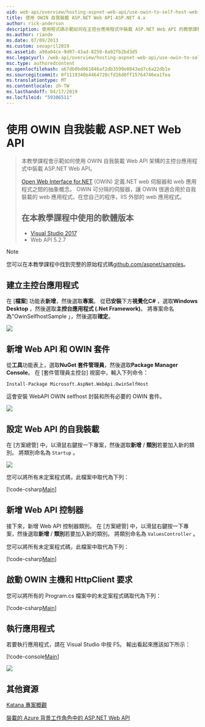 ```yaml
---
uid: web-api/overview/hosting-aspnet-web-api/use-owin-to-self-host-web-api
title: 使用 OWIN 自我裝載 ASP.NET Web API-ASP.NET 4.x
author: rick-anderson
description: 使用程式碼示範如何在主控台應用程式中裝載 ASP.NET Web API 的教學課程。
ms.author: riande
ms.date: 07/09/2013
ms.custom: seoapril2019
ms.assetid: a90a04ce-9d07-43ad-8250-8a92fb2bd3d5
msc.legacyurl: /web-api/overview/hosting-aspnet-web-api/use-owin-to-self-host-web-api
msc.type: authoredcontent
ms.openlocfilehash: a67db0bd061846af2db3599e0843ed7c6a22db1e
ms.sourcegitcommit: 0f1119340e4464720cfd16d0ff15764746ea1fea
ms.translationtype: MT
ms.contentlocale: zh-TW
ms.lasthandoff: 04/17/2019
ms.locfileid: "59386511"
---
```

# <a name="use-owin-to-self-host-aspnet-web-api"></a>使用 OWIN 自我裝載 ASP.NET Web API 


> 本教學課程會示範如何使用 OWIN 自我裝載 Web API 架構的主控台應用程式中裝載 ASP.NET Web API。
>
> [Open Web Interface for.NET](http://owin.org) (OWIN) 定義.NET web 伺服器和 web 應用程式之間的抽象概念。 OWIN 可分隔的伺服器，讓 OWIN 很適合用於自我裝載的 web 應用程式，在您自己的程序，IIS 外部的 web 應用程式。
>
> ## <a name="software-versions-used-in-the-tutorial"></a>在本教學課程中使用的軟體版本
>
>
> - [Visual Studio 2017](https://visualstudio.microsoft.com/downloads/) 
> - Web API 5.2.7


> [!NOTE]
> 您可以在本教學課程中找到完整的原始程式碼[github.com/aspnet/samples](https://github.com/aspnet/samples/tree/master/samples/aspnet/WebApi/OwinSelfhostSample)。


## <a name="create-a-console-application"></a>建立主控台應用程式

在 [**檔案**] 功能表**新增**，然後選取**專案**。 從**已安裝**下方**視覺化C#** ，選取**Windows Desktop** ，然後選取**主控台應用程式 (.Net Framework)**。 將專案命名為"OwinSelfhostSample 」，然後選取**確定**。

[![](use-owin-to-self-host-web-api/_static/image7.png)](use-owin-to-self-host-web-api/_static/image7.png)

## <a name="add-the-web-api-and-owin-packages"></a>新增 Web API 和 OWIN 套件

從**工具**功能表上，選取**NuGet 套件管理員**，然後選取**Package Manager Console**。 在 [套件管理員主控台] 視窗中，輸入下列命令：

`Install-Package Microsoft.AspNet.WebApi.OwinSelfHost`

這會安裝 WebAPI OWIN selfhost 封裝和所有必要的 OWIN 套件。

[![](use-owin-to-self-host-web-api/_static/image4.png)](use-owin-to-self-host-web-api/_static/image3.png)

## <a name="configure-web-api-for-self-host"></a>設定 Web API 的自我裝載

在 [方案總管] 中，以滑鼠右鍵按一下專案，然後選取**新增** / **類別**若要加入新的類別。 將類別命名為 `Startup` 。

![](use-owin-to-self-host-web-api/_static/image5.png)

您可以將所有未定案程式碼，此檔案中取代為下列：

[!code-csharp[Main](use-owin-to-self-host-web-api/samples/sample1.cs)]

## <a name="add-a-web-api-controller"></a>新增 Web API 控制器

接下來，新增 Web API 控制器類別。 在 [方案總管] 中，以滑鼠右鍵按一下專案，然後選取**新增** / **類別**若要加入新的類別。 將類別命名為 `ValuesController` 。

您可以將所有未定案程式碼，此檔案中取代為下列：

[!code-csharp[Main](use-owin-to-self-host-web-api/samples/sample2.cs)]

## <a name="start-the-owin-host-and-make-a-request-with-httpclient"></a>啟動 OWIN 主機和 HttpClient 要求

您可以將所有的 Program.cs 檔案中的未定案程式碼取代為下列：

[!code-csharp[Main](use-owin-to-self-host-web-api/samples/sample3.cs)]

## <a name="run-the-application"></a>執行應用程式

若要執行應用程式，請在 Visual Studio 中按 F5。 輸出看起來應該如下所示：

[!code-console[Main](use-owin-to-self-host-web-api/samples/sample4.cmd)]

![](use-owin-to-self-host-web-api/_static/image6.png)

## <a name="additional-resources"></a>其他資源

[Katana 專案概觀](../../../aspnet/overview/owin-and-katana/an-overview-of-project-katana.md)

[裝載的 Azure 背景工作角色中的 ASP.NET Web API](host-aspnet-web-api-in-an-azure-worker-role.md)
